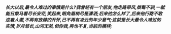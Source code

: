 ***长大以后,最令人难过的事情是什么?我曾经有一个朋友,他走路带风,桀骜不驯,一就能日策马看尽长安花,笑起来,眼角眉梢尽是潇洒;后来他怎么样了,后来他行路不敢逆着人潮,不再有放肆的开怀,已不再有凌云的年少意气;这就是长大最令人难过的实情,岁月悠长,山河无恙,但你我,再也不复,当前的模样;***